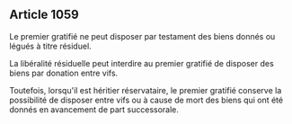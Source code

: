 Article 1059
----
Le premier gratifié ne peut disposer par testament des biens donnés ou légués à
titre résiduel.

La libéralité résiduelle peut interdire au premier gratifié de disposer des
biens par donation entre vifs.

Toutefois, lorsqu'il est héritier réservataire, le premier gratifié conserve la
possibilité de disposer entre vifs ou à cause de mort des biens qui ont été
donnés en avancement de part successorale.
